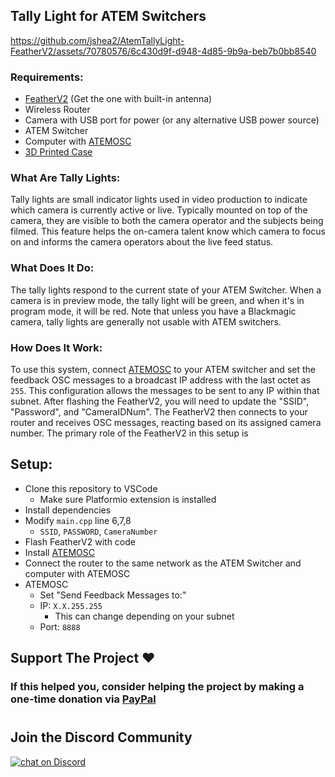 ## Tally Light for ATEM Switchers


https://github.com/jshea2/AtemTallyLight-FeatherV2/assets/70780576/6c430d9f-d948-4d85-9b9a-beb7b0bb8540


### Requirements:
- [FeatherV2](https://www.adafruit.com/product/5400) (Get the one with built-in antenna) 
- Wireless Router
- Camera with USB port for power (or any alternative USB power source)
- ATEM Switcher
- Computer with [ATEMOSC](https://www.atemosc.com/)
- [3D Printed Case](https://www.thingiverse.com/thing:6387713)

### What Are Tally Lights:
Tally lights are small indicator lights used in video production to indicate which camera is currently active or live. Typically mounted on top of the camera, they are visible to both the camera operator and the subjects being filmed. This feature helps the on-camera talent know which camera to focus on and informs the camera operators about the live feed status.

### What Does It Do:
The tally lights respond to the current state of your ATEM Switcher. When a camera is in preview mode, the tally light will be green, and when it's in program mode, it will be red. Note that unless you have a Blackmagic camera, tally lights are generally not usable with ATEM switchers.

### How Does It Work:
To use this system, connect [ATEMOSC](https://www.atemosc.com/) to your ATEM switcher and set the feedback OSC messages to a broadcast IP address with the last octet as `255`. This configuration allows the messages to be sent to any IP within that subnet. After flashing the FeatherV2, you will need to update the "SSID", "Password", and "CameraIDNum". The FeatherV2 then connects to your router and receives OSC messages, reacting based on its assigned camera number. The primary role of the FeatherV2 in this setup is

## Setup:
- Clone this repository to VSCode
  - Make sure Platformio extension is installed
- Install dependencies
- Modify `main.cpp` line 6,7,8
  - `SSID`, `PASSWORD`, `CameraNumber`
- Flash FeatherV2 with code
- Install [ATEMOSC](https://www.atemosc.com/)
- Connect the router to the same network as the ATEM Switcher and computer with ATEMOSC
- ATEMOSC
    - Set "Send Feedback Messages to:"
    - IP: `X.X.255.255`
       - This can change depending on your subnet
    - Port: `8888`
 
## Support The Project ❤️
### If this helped you, consider helping the project by making a one-time donation via **[PayPal](http://paypal.me/joeshea2)**

#
## Join the Discord Community

<a href="https://discord.gg/FJ79AKPgSk">
        <img src="https://img.shields.io/discord/308323056592486420?logo=discord"
            alt="chat on Discord"></a>

